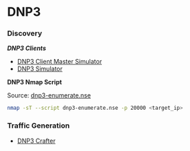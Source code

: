 # DNP3

### Discovery 

***DNP3 Clients***

 - [DNP3 Client Master Simulator](https://sourceforge.net/projects/dnp3-client-master-simulator/)
 -  [DNP3 Simulator](https://github.com/dnp3/dnp3-simulator)
 
**DNP3 Nmap Script**

Source: [dnp3-enumerate.nse](https://github.com/Z-0ne/ICS-Discovery-Tools/blob/master/dnp3-enumerate.nse)

```bash
nmap -sT --script dnp3-enumerate.nse -p 20000 <target_ip>
```

### Traffic Generation 

 - [DNP3 Crafter](https://github.com/hpcn-uam/DNP3Crafter)